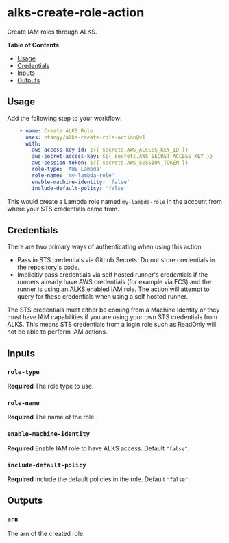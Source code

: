 # alks-create-role-action

Create IAM roles through ALKS.

**Table of Contents**

<!-- toc -->

- [Usage](#usage)
- [Credentials](#credentials)
- [Inputs](#inputs)
- [Outputs](#outputs)

<!-- tocstop -->
## Usage

Add the following step to your workflow:

```yaml
    - name: Create ALKS Role
      uses: ntangy/alks-create-role-action@v1
      with:
        aws-access-key-id: ${{ secrets.AWS_ACCESS_KEY_ID }}
        aws-secret-access-key: ${{ secrets.AWS_SECRET_ACCESS_KEY }}
        aws-session-token: ${{ secrets.AWS_SESSION_TOKEN }}
        role-type: 'AWS Lambda'
        role-name: 'my-lambda-role'
        enable-machine-identity: 'false'
        include-default-policy: 'false'
```

This would create a Lambda role named `my-lambda-role` in the account from where your STS credentials came from.

## Credentials

There are two primary ways of authenticating when using this action
* Pass in STS credentials via Github Secrets. Do not store credentials in the repository's code.
* Implicitly pass credentials via self hosted runner's credentials if the runners already have AWS credentials (for example via ECS) and the runner is using an ALKS enabled IAM role. The action will attempt to query for these credentials when using a self hosted runner.

The STS credentials must either be coming from a Machine Identity or they must have IAM capabilities if you are using your own STS credentials from ALKS. This means STS credentials from a login role such as ReadOnly will not be able to perform IAM actions.

## Inputs

### `role-type`

**Required** The role type to use.

### `role-name`

**Required** The name of the role.

### `enable-machine-identity`

**Required** Enable IAM role to have ALKS access. Default `"false"`.

### `include-default-policy`

**Required** Include the default policies in the role. Default `"false"`.


## Outputs

### `arn`

The arn of the created role.

